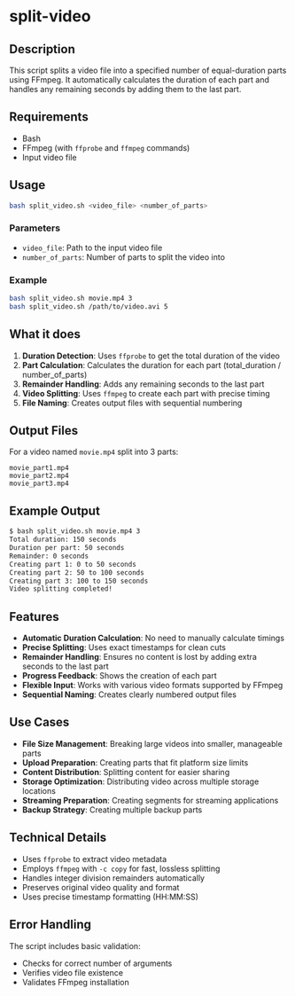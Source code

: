 # split-video

## Description
This script splits a video file into a specified number of equal-duration parts using FFmpeg. It automatically calculates the duration of each part and handles any remaining seconds by adding them to the last part.

## Requirements
- Bash
- FFmpeg (with `ffprobe` and `ffmpeg` commands)
- Input video file

## Usage
```bash
bash split_video.sh <video_file> <number_of_parts>
```

### Parameters
- `video_file`: Path to the input video file
- `number_of_parts`: Number of parts to split the video into

### Example
```bash
bash split_video.sh movie.mp4 3
bash split_video.sh /path/to/video.avi 5
```

## What it does
1. **Duration Detection**: Uses `ffprobe` to get the total duration of the video
2. **Part Calculation**: Calculates the duration for each part (total_duration / number_of_parts)
3. **Remainder Handling**: Adds any remaining seconds to the last part
4. **Video Splitting**: Uses `ffmpeg` to create each part with precise timing
5. **File Naming**: Creates output files with sequential numbering

## Output Files
For a video named `movie.mp4` split into 3 parts:
```
movie_part1.mp4
movie_part2.mp4
movie_part3.mp4
```

## Example Output
```bash
$ bash split_video.sh movie.mp4 3
Total duration: 150 seconds
Duration per part: 50 seconds
Remainder: 0 seconds
Creating part 1: 0 to 50 seconds
Creating part 2: 50 to 100 seconds
Creating part 3: 100 to 150 seconds
Video splitting completed!
```

## Features
- **Automatic Duration Calculation**: No need to manually calculate timings
- **Precise Splitting**: Uses exact timestamps for clean cuts
- **Remainder Handling**: Ensures no content is lost by adding extra seconds to the last part
- **Progress Feedback**: Shows the creation of each part
- **Flexible Input**: Works with various video formats supported by FFmpeg
- **Sequential Naming**: Creates clearly numbered output files

## Use Cases
- **File Size Management**: Breaking large videos into smaller, manageable parts
- **Upload Preparation**: Creating parts that fit platform size limits
- **Content Distribution**: Splitting content for easier sharing
- **Storage Optimization**: Distributing video across multiple storage locations
- **Streaming Preparation**: Creating segments for streaming applications
- **Backup Strategy**: Creating multiple backup parts

## Technical Details
- Uses `ffprobe` to extract video metadata
- Employs `ffmpeg` with `-c copy` for fast, lossless splitting
- Handles integer division remainders automatically
- Preserves original video quality and format
- Uses precise timestamp formatting (HH:MM:SS)

## Error Handling
The script includes basic validation:
- Checks for correct number of arguments
- Verifies video file existence
- Validates FFmpeg installation